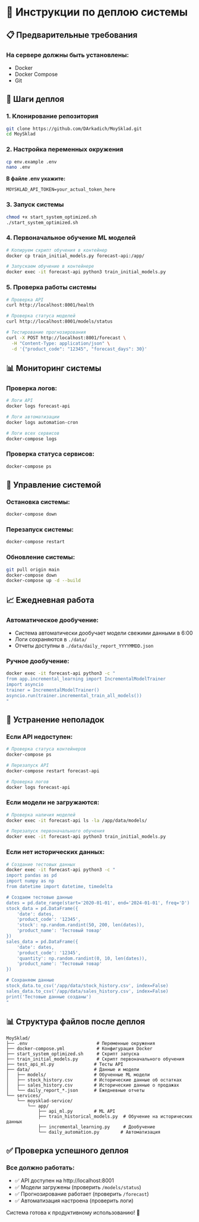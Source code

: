 # 🚀 Инструкции по деплою системы

## 📋 Предварительные требования

### **На сервере должны быть установлены:**
- Docker
- Docker Compose
- Git

## 🔄 Шаги деплоя

### **1. Клонирование репозитория**
```bash
git clone https://github.com/DArkadich/MoySklad.git
cd MoySklad
```

### **2. Настройка переменных окружения**
```bash
cp env.example .env
nano .env
```

**В файле .env укажите:**
```env
MOYSKLAD_API_TOKEN=your_actual_token_here
```

### **3. Запуск системы**
```bash
chmod +x start_system_optimized.sh
./start_system_optimized.sh
```

### **4. Первоначальное обучение ML моделей**
```bash
# Копируем скрипт обучения в контейнер
docker cp train_initial_models.py forecast-api:/app/

# Запускаем обучение в контейнере
docker exec -it forecast-api python3 train_initial_models.py
```

### **5. Проверка работы системы**
```bash
# Проверка API
curl http://localhost:8001/health

# Проверка статуса моделей
curl http://localhost:8001/models/status

# Тестирование прогнозирования
curl -X POST http://localhost:8001/forecast \
  -H "Content-Type: application/json" \
  -d '{"product_code": "12345", "forecast_days": 30}'
```

## 📊 Мониторинг системы

### **Проверка логов:**
```bash
# Логи API
docker logs forecast-api

# Логи автоматизации
docker logs automation-cron

# Логи всех сервисов
docker-compose logs
```

### **Проверка статуса сервисов:**
```bash
docker-compose ps
```

## 🔧 Управление системой

### **Остановка системы:**
```bash
docker-compose down
```

### **Перезапуск системы:**
```bash
docker-compose restart
```

### **Обновление системы:**
```bash
git pull origin main
docker-compose down
docker-compose up -d --build
```

## 📈 Ежедневная работа

### **Автоматическое дообучение:**
- Система автоматически дообучает модели свежими данными в 6:00
- Логи сохраняются в `./data/`
- Отчеты доступны в `./data/daily_report_YYYYMMDD.json`

### **Ручное дообучение:**
```bash
docker exec -it forecast-api python3 -c "
from app.incremental_learning import IncrementalModelTrainer
import asyncio
trainer = IncrementalModelTrainer()
asyncio.run(trainer.incremental_train_all_models())
"
```

## 🐛 Устранение неполадок

### **Если API недоступен:**
```bash
# Проверка статуса контейнеров
docker-compose ps

# Перезапуск API
docker-compose restart forecast-api

# Проверка логов
docker logs forecast-api
```

### **Если модели не загружаются:**
```bash
# Проверка наличия моделей
docker exec -it forecast-api ls -la /app/data/models/

# Перезапуск первоначального обучения
docker exec -it forecast-api python3 train_initial_models.py
```

### **Если нет исторических данных:**
```bash
# Создание тестовых данных
docker exec -it forecast-api python3 -c "
import pandas as pd
import numpy as np
from datetime import datetime, timedelta

# Создаем тестовые данные
dates = pd.date_range(start='2020-01-01', end='2024-01-01', freq='D')
stock_data = pd.DataFrame({
    'date': dates,
    'product_code': '12345',
    'stock': np.random.randint(50, 200, len(dates)),
    'product_name': 'Тестовый товар'
})
sales_data = pd.DataFrame({
    'date': dates,
    'product_code': '12345',
    'quantity': np.random.randint(0, 10, len(dates)),
    'product_name': 'Тестовый товар'
})

# Сохраняем данные
stock_data.to_csv('/app/data/stock_history.csv', index=False)
sales_data.to_csv('/app/data/sales_history.csv', index=False)
print('Тестовые данные созданы')
"
```

## 📊 Структура файлов после деплоя

```
MoySklad/
├── .env                          # Переменные окружения
├── docker-compose.yml            # Конфигурация Docker
├── start_system_optimized.sh     # Скрипт запуска
├── train_initial_models.py       # Скрипт первоначального обучения
├── test_api_ml.py               # Тесты API
├── data/                        # Данные и модели
│   ├── models/                  # Обученные ML модели
│   ├── stock_history.csv        # Исторические данные об остатках
│   ├── sales_history.csv        # Исторические данные о продажах
│   └── daily_report_*.json      # Ежедневные отчеты
└── services/
    └── moysklad-service/
        └── app/
            ├── api_ml.py        # ML API
            ├── train_historical_models.py  # Обучение на исторических данных
            ├── incremental_learning.py     # Дообучение
            └── daily_automation.py        # Автоматизация
```

## ✅ Проверка успешного деплоя

### **Все должно работать:**
- ✅ API доступен на http://localhost:8001
- ✅ Модели загружены (проверить `/models/status`)
- ✅ Прогнозирование работает (проверить `/forecast`)
- ✅ Автоматизация настроена (проверить логи)

Система готова к продуктивному использованию! 🎯 
